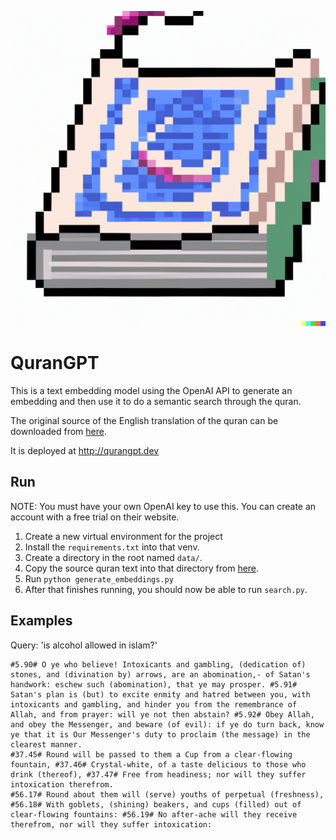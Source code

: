 ![logo](https://github.com/blackrabbit/qurangpt/blob/main/docs/logo.png?raw=true)

# QuranGPT

This is a text embedding model using the OpenAI API to generate an embedding and then use it to do a semantic search through the quran.

The original source of the English translation of the quran can be downloaded from [here](https://drive.google.com/file/d/13gCvW0hHyQGvYSqXP71pgD2LNOvtb8Gi/view?usp=sharing).

It is deployed at http://qurangpt.dev


## Run

NOTE: You must have your own OpenAI key to use this. You can create an account with a free trial on their website.

1. Create a new virtual environment for the project
2. Install the `requirements.txt` into that venv.
3. Create a directory in the root named `data/`.
4. Copy the source quran text into that directory from [here](https://drive.google.com/file/d/13gCvW0hHyQGvYSqXP71pgD2LNOvtb8Gi/view?usp=sharing).
5. Run `python generate_embeddings.py`
6. After that finishes running, you should now be able to run `search.py`.

## Examples

Query: 'is alcohol allowed in islam?'
```
#5.90# O ye who believe! Intoxicants and gambling, (dedication of) stones, and (divination by) arrows, are an abomination,- of Satan's handwork: eschew such (abomination), that ye may prosper. #5.91# Satan's plan is (but) to excite enmity and hatred between you, with intoxicants and gambling, and hinder you from the remembrance of Allah, and from prayer: will ye not then abstain? #5.92# Obey Allah, and obey the Messenger, and beware (of evil): if ye do turn back, know ye that it is Our Messenger's duty to proclaim (the message) in the clearest manner.
#37.45# Round will be passed to them a Cup from a clear-flowing fountain, #37.46# Crystal-white, of a taste delicious to those who drink (thereof), #37.47# Free from headiness; nor will they suffer intoxication therefrom.
#56.17# Round about them will (serve) youths of perpetual (freshness), #56.18# With goblets, (shining) beakers, and cups (filled) out of clear-flowing fountains: #56.19# No after-ache will they receive therefrom, nor will they suffer intoxication:
```
